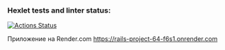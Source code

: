 ### Hexlet tests and linter status:
[![Actions Status](https://github.com/MaksimovYuriy/rails-project-64/actions/workflows/hexlet-check.yml/badge.svg)](https://github.com/MaksimovYuriy/rails-project-64/actions)

Приложение на Render.com
https://rails-project-64-f6s1.onrender.com
